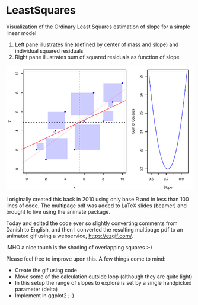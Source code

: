 # LeastSquares
Visualization of the Ordinary Least Squares estimation of slope for a simple linear model

1. Left pane illustrates line (defined by center of mass and slope) and individual squared residuals
2. Right pane illustrates sum of squared residuals as function of slope

<img src="https://github.com/PeterStoltze/LeastSquares/blob/master/LeastSquares.gif" width="666" alt="Result converted to GIF">

I originally created this back in 2010 using only base R and in less than 100 lines of code. The multipage pdf was added to LaTeX slides (beamer) and brought to live using the animate package.

Today and edited the code ever so slightly converting comments from Danish to English, and then I converted the resulting multipage pdf to an animated gif using a webservice, https://ezgif.com/.

IMHO a nice touch is the shading of overlapping squares :-)

Please feel free to improve upon this. A few things come to mind:
* Create the gif using code
* Move some of the calculation outside loop (although they are quite light)
* In this setup the range of slopes to explore is set by a single handpicked parameter (delta)
* Implement in ggplot2 ;-)
